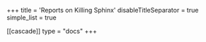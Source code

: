 +++
title = 'Reports on Killing Sphinx'
disableTitleSeparator = true
simple_list = true

[[cascade]]
  type = "docs"
+++

